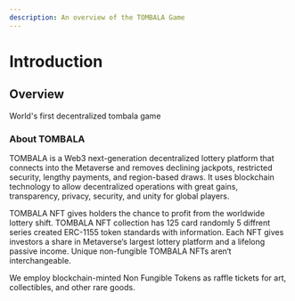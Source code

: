 ```yaml
---
description: An overview of the TOMBALA Game
---
```


# Introduction

## Overview

World's first decentralized tombala game

### About TOMBALA

TOMBALA is a Web3 next-generation decentralized lottery platform that connects into the Metaverse and removes declining jackpots, restricted security, lengthy payments, and region-based draws. It uses blockchain technology to allow decentralized operations with great gains, transparency, privacy, security, and unity for global players.

TOMBALA NFT gives holders the chance to profit from the worldwide lottery shift. TOMBALA NFT collection has 125 card randomly 5 diffrent series created ERC-1155 token standards with information. Each NFT gives investors a share in Metaverse‘s largest lottery platform and a lifelong passive income. Unique non-fungible TOMBALA NFTs aren‘t interchangeable.

We employ blockchain-minted Non Fungible Tokens as raffle tickets for art, collectibles, and other rare goods.
